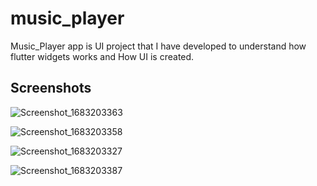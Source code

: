 # music_player

Music_Player app is UI project that I have developed to understand how flutter widgets works and How UI is created.

## Screenshots


![Screenshot_1683203363](https://user-images.githubusercontent.com/71727151/236607543-5708f4fe-db68-439c-9328-acb5264d8623.png)

![Screenshot_1683203358](https://user-images.githubusercontent.com/71727151/236607546-8b9b19e8-7a8e-4524-976d-3baeb4bc2669.png)

![Screenshot_1683203327](https://user-images.githubusercontent.com/71727151/236607547-3e0ee30e-084a-46b4-9126-5376ccc484dd.png)

![Screenshot_1683203387](https://user-images.githubusercontent.com/71727151/236607548-dbce4157-040e-4371-a96f-72960e9f9c0e.png)
